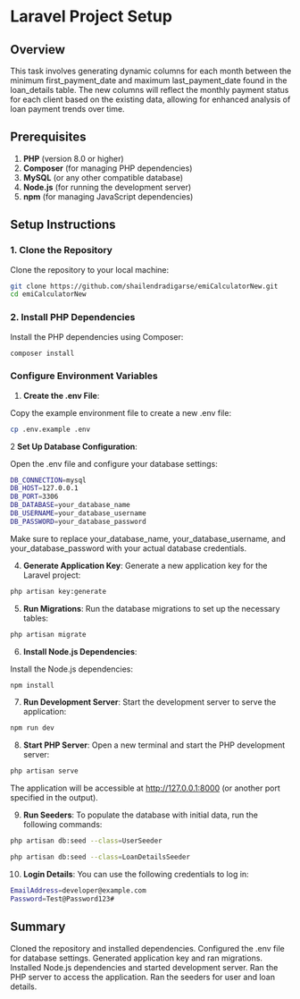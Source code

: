# Laravel Project Setup

## Overview

This task involves generating dynamic columns for each month between the minimum first_payment_date and maximum last_payment_date found in the loan_details table. The new columns will reflect the monthly payment status for each client based on the existing data, allowing for enhanced analysis of loan payment trends over time.

## Prerequisites

1. **PHP** (version 8.0 or higher)
2. **Composer** (for managing PHP dependencies)
3. **MySQL** (or any other compatible database)
4. **Node.js** (for running the development server)
5. **npm** (for managing JavaScript dependencies)

## Setup Instructions

### 1. Clone the Repository

Clone the repository to your local machine:

```bash
git clone https://github.com/shailendradigarse/emiCalculatorNew.git
cd emiCalculatorNew
```
### 2. Install PHP Dependencies

Install the PHP dependencies using Composer:

```bash
composer install
```

### Configure Environment Variables

1. **Create the .env File**:

Copy the example environment file to create a new .env file:

```bash
cp .env.example .env
```

2 **Set Up Database Configuration**:

Open the .env file and configure your database settings:

```bash
DB_CONNECTION=mysql
DB_HOST=127.0.0.1
DB_PORT=3306
DB_DATABASE=your_database_name
DB_USERNAME=your_database_username
DB_PASSWORD=your_database_password
```

Make sure to replace your_database_name, your_database_username, and your_database_password with your actual database credentials.

4. **Generate Application Key**:
Generate a new application key for the Laravel project:

```bash
php artisan key:generate
```
5. **Run Migrations**:
Run the database migrations to set up the necessary tables:

```bash
php artisan migrate
```
6. **Install Node.js Dependencies**:

Install the Node.js dependencies:

```bash
npm install
```
7. **Run Development Server**:
Start the development server to serve the application:

```bash
npm run dev
```
8. **Start PHP Server**:
Open a new terminal and start the PHP development server:

```bash
php artisan serve
```
The application will be accessible at http://127.0.0.1:8000 (or another port specified in the output).

9. **Run Seeders**:
To populate the database with initial data, run the following commands:

```bash
php artisan db:seed --class=UserSeeder
```

```bash
php artisan db:seed --class=LoanDetailsSeeder
```
10. **Login Details**:
You can use the following credentials to log in:

```bash
EmailAddress=developer@example.com
Password=Test@Password123#
```


## Summary
Cloned the repository and installed dependencies.
Configured the .env file for database settings.
Generated application key and ran migrations.
Installed Node.js dependencies and started development server.
Ran the PHP server to access the application.
Ran the seeders for user and loan details.

